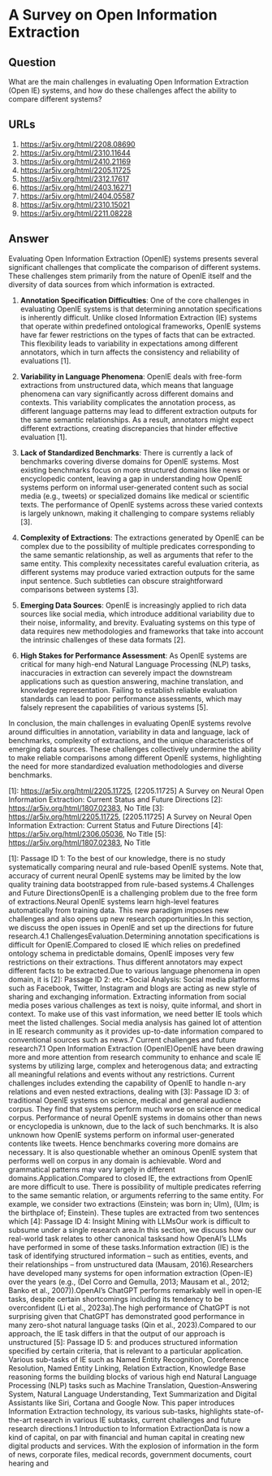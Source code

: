 # A Survey on Open Information Extraction

## Question

What are the main challenges in evaluating Open Information Extraction (Open IE) systems, and how do these challenges affect the ability to compare different systems?

## URLs

1. https://ar5iv.org/html/2208.08690
2. https://ar5iv.org/html/2310.11644
3. https://ar5iv.org/html/2410.21169
4. https://ar5iv.org/html/2205.11725
5. https://ar5iv.org/html/2312.17617
6. https://ar5iv.org/html/2403.16271
7. https://ar5iv.org/html/2404.05587
8. https://ar5iv.org/html/2310.15021
9. https://ar5iv.org/html/2211.08228

## Answer

Evaluating Open Information Extraction (OpenIE) systems presents several significant challenges that complicate the comparison of different systems. These challenges stem primarily from the nature of OpenIE itself and the diversity of data sources from which information is extracted.

1. **Annotation Specification Difficulties**: One of the core challenges in evaluating OpenIE systems is that determining annotation specifications is inherently difficult. Unlike closed Information Extraction (IE) systems that operate within predefined ontological frameworks, OpenIE systems have far fewer restrictions on the types of facts that can be extracted. This flexibility leads to variability in expectations among different annotators, which in turn affects the consistency and reliability of evaluations [1].

2. **Variability in Language Phenomena**: OpenIE deals with free-form extractions from unstructured data, which means that language phenomena can vary significantly across different domains and contexts. This variability complicates the annotation process, as different language patterns may lead to different extraction outputs for the same semantic relationships. As a result, annotators might expect different extractions, creating discrepancies that hinder effective evaluation [1].

3. **Lack of Standardized Benchmarks**: There is currently a lack of benchmarks covering diverse domains for OpenIE systems. Most existing benchmarks focus on more structured domains like news or encyclopedic content, leaving a gap in understanding how OpenIE systems perform on informal user-generated content such as social media (e.g., tweets) or specialized domains like medical or scientific texts. The performance of OpenIE systems across these varied contexts is largely unknown, making it challenging to compare systems reliably [3].

4. **Complexity of Extractions**: The extractions generated by OpenIE can be complex due to the possibility of multiple predicates corresponding to the same semantic relationship, as well as arguments that refer to the same entity. This complexity necessitates careful evaluation criteria, as different systems may produce varied extraction outputs for the same input sentence. Such subtleties can obscure straightforward comparisons between systems [3].

5. **Emerging Data Sources**: OpenIE is increasingly applied to rich data sources like social media, which introduce additional variability due to their noise, informality, and brevity. Evaluating systems on this type of data requires new methodologies and frameworks that take into account the intrinsic challenges of these data formats [2].

6. **High Stakes for Performance Assessment**: As OpenIE systems are critical for many high-end Natural Language Processing (NLP) tasks, inaccuracies in extraction can severely impact the downstream applications such as question answering, machine translation, and knowledge representation. Failing to establish reliable evaluation standards can lead to poor performance assessments, which may falsely represent the capabilities of various systems [5].

In conclusion, the main challenges in evaluating OpenIE systems revolve around difficulties in annotation, variability in data and language, lack of benchmarks, complexity of extractions, and the unique characteristics of emerging data sources. These challenges collectively undermine the ability to make reliable comparisons among different OpenIE systems, highlighting the need for more standardized evaluation methodologies and diverse benchmarks.

[1]: https://ar5iv.org/html/2205.11725, [2205.11725] A Survey on Neural Open Information Extraction: Current Status and Future Directions
[2]: https://ar5iv.org/html/1807.02383, No Title
[3]: https://ar5iv.org/html/2205.11725, [2205.11725] A Survey on Neural Open Information Extraction: Current Status and Future Directions
[4]: https://ar5iv.org/html/2306.05036, No Title
[5]: https://ar5iv.org/html/1807.02383, No Title

[1]: Passage ID 1: To the best of our knowledge, there is no study systematically comparing neural and rule-based OpenIE systems. Note that, accuracy of current neural OpenIE systems may be limited by the low quality training data bootstrapped from rule-based systems.4 Challenges and Future DirectionsOpenIE is a challenging problem due to the free form of extractions.Neural OpenIE systems learn high-level features automatically from training data. This new paradigm imposes new challenges and also opens up new research opportunities.In this section, we discuss the open issues in OpenIE and set up the directions for future research.4.1 ChallengesEvaluation.Determining annotation specifications is difficult for OpenIE.Compared to closed IE which relies on predefined ontology schema in predictable domains, OpenIE imposes very few restrictions on their extractions. Thus different annotators may expect different facts to be extracted.Due to various language phenomena in open domain, it is
[2]: Passage ID 2: etc.•Social Analysis: Social media platforms such as Facebook, Twitter, Instagram and blogs are acting as new style of sharing and exchanging information. Extracting information from social media poses various challenges as text is noisy, quite informal, and short in context. To make use of this vast information, we need better IE tools which meet the listed challenges. Social media analysis has gained lot of attention in IE research community as it provides up-to-date information compared to conventional sources such as news.7 Current challenges and future research7.1 Open Information Extraction (OpenIE)OpenIE have been drawing more and more attention from research community to enhance and scale IE systems by utilizing large, complex and heterogenous data; and extracting all meaningful relations and events without any restrictions. Current challenges includes extending the capability of OpenIE to handle n-ary relations and even nested extractions, dealing with
[3]: Passage ID 3: of traditional OpenIE systems on science, medical and general audience corpus. They find that systems perform much worse on science or medical corpus. Performance of neural OpenIE systems in domains other than news or encyclopedia is unknown, due to the lack of such benchmarks. It is also unknown how OpenIE systems perform on informal user-generated contents like tweets. Hence benchmarks covering more domains are necessary. It is also questionable whether an ominous OpenIE system that performs well on corpus in any domain is achievable. Word and grammatical patterns may vary largely in different domains.Application.Compared to closed IE, the extractions from OpenIE are more difficult to use. There is possibility of multiple predicates referring to the same semantic relation, or arguments referring to the same entity. For example, we consider two extractions (Einstein; was born in; Ulm), (Ulm; is the birthplace of; Einstein). These tuples are extracted from two sentences which
[4]: Passage ID 4: Insight Mining with LLMsOur work is difficult to subsume under a single research area.In this section, we discuss how our real-world task relates to other canonical tasksand how OpenAI’s LLMs have performed in some of these tasks.Information extraction (IE) is the task of identifying structured information – such as entities, events, and their relationships – from unstructured data (Mausam, 2016).Researchers have developed many systems for open information extraction (Open-IE) over the years (e.g., (Del Corro and Gemulla, 2013; Mausam et al., 2012; Banko et al., 2007)).OpenAI’s ChatGPT performs remarkably well in open-IE tasks, despite certain shortcomings including its tendency to be overconfident (Li et al., 2023a).The high performance of ChatGPT is not surprising given that ChatGPT has demonstrated good performance in many zero-shot natural language tasks (Qin et al., 2023).Compared to our approach, the IE task differs in that the output of our approach is unstructured
[5]: Passage ID 5: and produces structured information specified by certain criteria, that is relevant to a particular application. Various sub-tasks of IE such as Named Entity Recognition, Coreference Resolution, Named Entity Linking, Relation Extraction, Knowledge Base reasoning forms the building blocks of various high end Natural Language Processing (NLP) tasks such as Machine Translation, Question-Answering System, Natural Language Understanding, Text Summarization and Digital Assistants like Siri, Cortana and Google Now. This paper introduces Information Extraction technology, its various sub-tasks, highlights state-of-the-art research in various IE subtasks, current challenges and future research directions.1 Introduction to Information ExtractionData is now a kind of capital, on par with financial and human capital in creating new digital products and services. With the explosion of information in the form of news, corporate files, medical records, government documents, court hearing and